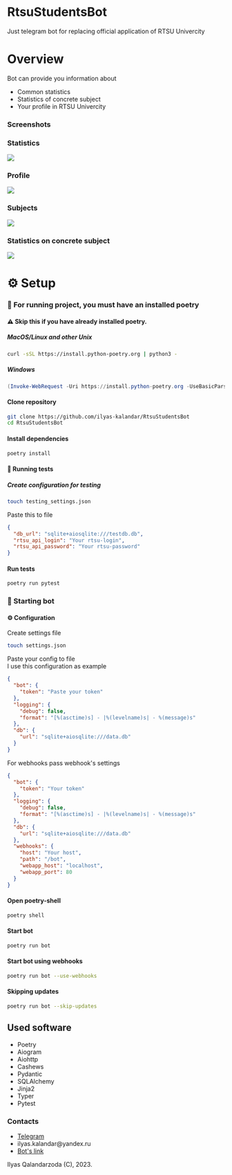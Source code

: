 # RtsuStudentsBot

Just telegram bot for replacing official application of RTSU Univercity 

# Overview

Bot can provide you information about
<ul>
  <li>Common statistics</li>
  <li>Statistics of concrete subject</li>
  <li>Your profile in RTSU Univercity</li>
</ul>

### Screenshots

### Statistics

<img src='.github/stat.png'>

### Profile

<img src='.github/profile.png'>

### Subjects

<img src='.github/subjects_list.png'>

### Statistics on concrete subject

<img src='.github/concrete_subject.png'>

# ⚙️ Setup

### 🚀 For running project, you must have an installed poetry
#### ⚠️ Skip this if you have already installed poetry. 

##### MacOS/Linux and other Unix

```bash
curl -sSL https://install.python-poetry.org | python3 -
```
##### Windows

```powershell
(Invoke-WebRequest -Uri https://install.python-poetry.org -UseBasicParsing).Content | py -
```

#### Clone repository

```bash
git clone https://github.com/ilyas-kalandar/RtsuStudentsBot
cd RtsuStudentsBot
```

#### Install dependencies

```bash
poetry install
```

#### 🧪 Running tests

##### Create configuration for testing

```bash
touch testing_settings.json
```

Paste this to file

```json
{
  "db_url": "sqlite+aiosqlite:///testdb.db",
  "rtsu_api_login": "Your rtsu-login",
  "rtsu_api_password": "Your rtsu-password"
}
```

#### Run tests

```bash
poetry run pytest
```

### 🚀 Starting bot

#### ⚙️ Configuration

Create settings file
```bash
touch settings.json
```

Paste your config to file <br/>
I use this configuration as example

```json
{
  "bot": {
    "token": "Paste your token"
  },
  "logging": {
    "debug": false,
    "format": "[%(asctime)s] - |%(levelname)s| - %(message)s"
  },
  "db": {
    "url": "sqlite+aiosqlite:///data.db"
  }
}
```

For webhooks pass webhook's settings
```json
{
  "bot": {
    "token": "Your token"
  },
  "logging": {
    "debug": false,
    "format": "[%(asctime)s] - |%(levelname)s| - %(message)s"
  },
  "db": {
    "url": "sqlite+aiosqlite:///data.db"
  },
  "webhooks": {
    "host": "Your host",
    "path": "/bot",
    "webapp_host": "localhost",
    "webapp_port": 80
  }
}

```
#### Open poetry-shell

```bash
poetry shell
```

#### Start bot

```bash
poetry run bot 
```

#### Start bot using webhooks

```bash
poetry run bot --use-webhooks
```

#### Skipping updates
```bash
poetry run bot --skip-updates
```

## Used software

<ul>
  <li>Poetry</li>
  <li>Aiogram</li>
  <li>Aiohttp</li>
  <li>Cashews</li>
  <li>Pydantic</li>
  <li>SQLAlchemy</li>
  <li>Jinja2</li>
  <li>Typer</li>
  <li>Pytest</li>
</ul>

### Contacts

<ul>
  <li><a href='https://t.me/awaitable'>Telegram</a></li>
  <li>ilyas.kalandar@yandex.ru</li>
  <li><a href='https://t.me/rtsu_students_bot'>Bot's link</a></li>
</ul>


Ilyas Qalandarzoda (C), 2023.
